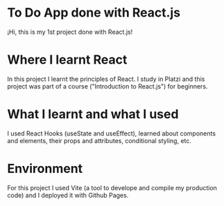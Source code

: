 # To Do App done with React.js

¡Hi, this is my 1st project done with React.js!

# Where I learnt React

In this project I learnt the principles of React. I study in Platzi and this project was part of a course ("Introduction to React.js") for beginners.

# What I learnt and what I used

I used React Hooks (useState and useEffect), learned about components and elements, their props and attributes, conditional styling, etc.

# Environment

For this project I used Vite (a tool to develope and compile my production code) and I deployed it with Github Pages.
